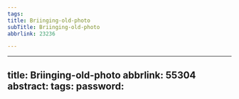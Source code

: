 ```yaml
---
tags:
title: Briinging-old-photo
subTitle: Briinging-old-photo
abbrlink: 23236

---
```

---
title: Briinging-old-photo
abbrlink: 55304
abstract:
tags:
password:
---


<!--more-->

